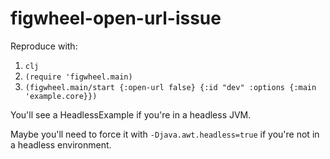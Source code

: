 # figwheel-open-url-issue

Reproduce with:

1. `clj`
1. `(require 'figwheel.main)`
1. `(figwheel.main/start {:open-url false} {:id "dev" :options {:main 'example.core}})`

You'll see a HeadlessExample if you're in a headless JVM.

Maybe you'll need to force it with `-Djava.awt.headless=true` if you're not in a headless environment.
